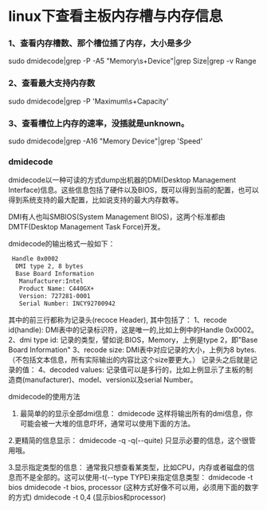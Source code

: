 # linux下查看主板内存槽与内存信息

### 1、查看内存槽数、那个槽位插了内存，大小是多少 

sudo dmidecode|grep -P -A5 "Memory\s+Device"|grep Size|grep -v Range 

### 2、查看最大支持内存数 

sudo dmidecode|grep -P 'Maximum\s+Capacity' 

### 3、查看槽位上内存的速率，没插就是unknown。 

sudo dmidecode|grep -A16 "Memory Device"|grep 'Speed'

### dmidecode

dmidecode以一种可读的方式dump出机器的DMI(Desktop Management Interface)信息。这些信息包括了硬件以及BIOS，既可以得到当前的配置，也可以得到系统支持的最大配置，比如说支持的最大内存数等。

DMI有人也叫SMBIOS(System Management BIOS)，这两个标准都由DMTF(Desktop Management Task Force)开发。

dmidecode的输出格式一般如下：
````txt
 Handle 0x0002
  DMI type 2, 8 bytes
  Base Board Information
   Manufacturer:Intel
   Product Name: C440GX+
   Version: 727281-0001
   Serial Number: INCY92700942
````

其中的前三行都称为记录头(recoce Header), 其中包括了：
1、recode id(handle): DMI表中的记录标识符，这是唯一的,比如上例中的Handle 0x0002。
2、dmi type id: 记录的类型，譬如说:BIOS，Memory，上例是type 2，即"Base Board Information"
3、recode size: DMI表中对应记录的大小，上例为8 bytes.（不包括文本信息，所有实际输出的内容比这个size要更大。）
记录头之后就是记录的值：
4、decoded values: 记录值可以是多行的，比如上例显示了主板的制造商(manufacturer)、model、version以及serial Number。

dmidecode的使用方法

1. 最简单的的显示全部dmi信息：
dmidecode
这样将输出所有的dmi信息，你可能会被一大堆的信息吓坏，通常可以使用下面的方法。

2.更精简的信息显示：
dmidecode -q
-q(--quite) 只显示必要的信息，这个很管用哦。

3.显示指定类型的信息：
通常我只想查看某类型，比如CPU，内存或者磁盘的信息而不是全部的。这可以使用-t(--type TYPE)来指定信息类型：
dmidecode -t bios
dmidecode -t bios, processor (这种方式好像不可以用，必须用下面的数字的方式)
dmidecode -t 0,4  (显示bios和processor)

